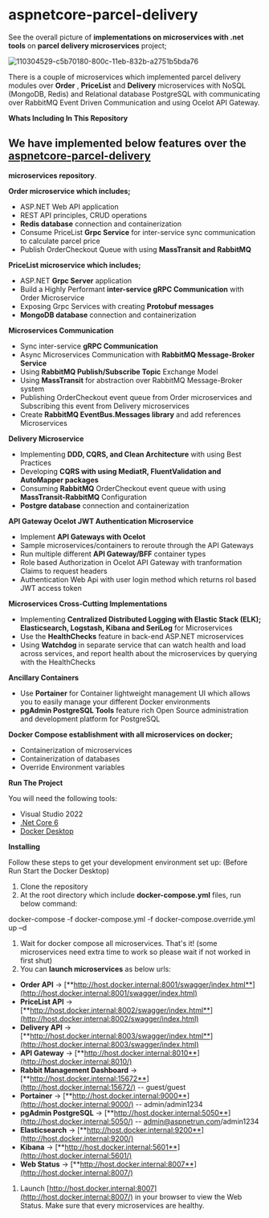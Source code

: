 # aspnetcore-parcel-delivery
See the overall picture of  **implementations on microservices with .net tools**  on  **parcel delivery microservices**  project;

![110304529-c5b70180-800c-11eb-832b-a2751b5bda76](https://user-images.githubusercontent.com/13931992/192162932-6992dba4-f7aa-4073-a9c0-e94d0f6378ae.png)


There is a couple of microservices which implemented  parcel delivery  modules over  **Order** , **PriceList**  and  **Delivery** microservices with  NoSQL (MongoDB, Redis)  and  Relational database PostgreSQL  with communicating over  RabbitMQ Event Driven Communication  and using  Ocelot API Gateway.

**Whats Including In This Repository**

## We have implemented below features over the [aspnetcore-parcel-delivery](https://github.com/rybayramov/aspnetcore-parcel-delivery/tree/development)

**microservices repository**.

**Order microservice which includes;**

- ASP.NET Web API application
- REST API principles, CRUD operations
- **Redis database**  connection and containerization
- Consume PriceList  **Grpc Service**  for inter-service sync communication to calculate parcel price
- Publish OrderCheckout Queue with using  **MassTransit and RabbitMQ**

**PriceList microservice which includes;**

- ASP.NET  **Grpc Server**  application
- Build a Highly Performant  **inter-service gRPC Communication**  with Order Microservice
- Exposing Grpc Services with creating  **Protobuf messages**
- **MongoDB database**  connection and containerization

**Microservices Communication**

- Sync inter-service  **gRPC Communication**
- Async Microservices Communication with  **RabbitMQ Message-Broker Service**
- Using  **RabbitMQ Publish/Subscribe Topic**  Exchange Model
- Using  **MassTransit**  for abstraction over RabbitMQ Message-Broker system
- Publishing OrderCheckout event queue from Order microservices and Subscribing this event from Delivery microservices
- Create  **RabbitMQ EventBus.Messages library**  and add references Microservices

**Delivery Microservice**

- Implementing  **DDD, CQRS, and Clean Architecture**  with using Best Practices
- Developing  **CQRS with using MediatR, FluentValidation and AutoMapper packages**
- Consuming  **RabbitMQ**  OrderCheckout event queue with using  **MassTransit-RabbitMQ**  Configuration
- **Postgre database**  connection and containerization

**API Gateway Ocelot JWT Authentication Microservice**

- Implement  **API Gateways with Ocelot**
- Sample microservices/containers to reroute through the API Gateways
- Run multiple different  **API Gateway/BFF**  container types
- Role based Authorization in Ocelot API Gateway with tranformation Claims to request headers 
- Authentication Web Api with user login method which returns rol based JWT access token 

**Microservices Cross-Cutting Implementations**

- Implementing **Centralized Distributed Logging with Elastic Stack (ELK); Elasticsearch, Logstash, Kibana and SeriLog** for Microservices
- Use the  **HealthChecks**  feature in back-end ASP.NET microservices
- Using  **Watchdog**  in separate service that can watch health and load across services, and report health about the microservices by querying with the HealthChecks

**Ancillary Containers**

- Use  **Portainer**  for Container lightweight management UI which allows you to easily manage your different Docker environments
- **pgAdmin PostgreSQL Tools**  feature rich Open Source administration and development platform for PostgreSQL

**Docker Compose establishment with all microservices on docker;**

- Containerization of microservices
- Containerization of databases
- Override Environment variables

**Run The Project**

You will need the following tools:

- Visual Studio 2022
- [.Net Core 6](https://dotnet.microsoft.com/download/dotnet-core/5)
- [Docker Desktop](https://www.docker.com/products/docker-desktop)

**Installing**

Follow these steps to get your development environment set up: (Before Run Start the Docker Desktop)

1. Clone the repository
2. At the root directory which include  **docker-compose.yml**  files, run below command:

docker-compose -f docker-compose.yml -f docker-compose.override.yml up –d

1. Wait for docker compose all microservices. That's it! (some microservices need extra time to work so please wait if not worked in first shut)
2. You can  **launch microservices**  as below urls:

- **Order API** -\>  [**http://host.docker.internal:8001/swagger/index.html**](http://host.docker.internal:8001/swagger/index.html)
- **PriceList API** -\>  [**http://host.docker.internal:8002/swagger/index.html**](http://host.docker.internal:8002/swagger/index.html)
- **Delivery API** -\>  [**http://host.docker.internal:8003/swagger/index.html**](http://host.docker.internal:8003/swagger/index.html)
- **API Gateway** -\> [**http://host.docker.internal:8010**](http://host.docker.internal:8010/)
- **Rabbit Management Dashboard** -\>  [**http://host.docker.internal:15672**](http://host.docker.internal:15672/) -- guest/guest
- **Portainer** -\> [**http://host.docker.internal:9000**](http://host.docker.internal:9000/) -- admin/admin1234
- **pgAdmin PostgreSQL** -\>  [**http://host.docker.internal:5050**](http://host.docker.internal:5050/) -- [admin@aspnetrun.com](mailto:admin@aspnetrun.com)/admin1234
- **Elasticsearch** -\>  [**http://host.docker.internal:9200**](http://host.docker.internal:9200/)
- **Kibana** -\>  [**http://host.docker.internal:5601**](http://host.docker.internal:5601/)
- **Web Status** -\>  [**http://host.docker.internal:8007**](http://host.docker.internal:8007/)

1. Launch [http://host.docker.internal:8007](http://host.docker.internal:8007/) in your browser to view the Web Status. Make sure that every microservices are healthy.
